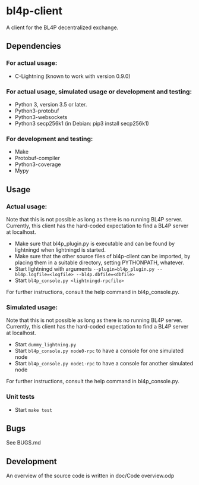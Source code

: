 # bl4p-client
A client for the BL4P decentralized exchange.

## Dependencies

### For actual usage:

* C-Lightning (known to work with version 0.9.0)

### For actual usage, simulated usage or development and testing:

* Python 3, version 3.5 or later.
* Python3-protobuf
* Python3-websockets
* Python3 secp256k1 (in Debian: pip3 install secp256k1)

### For development and testing:

* Make
* Protobuf-compiler
* Python3-coverage
* Mypy

## Usage

### Actual usage:

Note that this is not possible as long as there is no running BL4P server.
Currently, this client has the hard-coded expectation to find a BL4P server at
localhost.

* Make sure that bl4p_plugin.py is executable and can be found by lightningd
when lightningd is started.
* Make sure that the other source files of bl4p-client can be imported, by
placing them in a suitable directory, setting PYTHONPATH, whatever.
* Start lightningd with arguments `--plugin=bl4p_plugin.py --bl4p.logfile=<logfile> --bl4p.dbfile=<dbfile>`
* Start `bl4p_console.py <lightningd-rpcfile>`

For further instructions, consult the help command in bl4p_console.py.

### Simulated usage:

Note that this is not possible as long as there is no running BL4P server.
Currently, this client has the hard-coded expectation to find a BL4P server at
localhost.

* Start `dummy_lightning.py`
* Start `bl4p_console.py node0-rpc` to have a console for one simulated node
* Start `bl4p_console.py node1-rpc` to have a console for another simulated node

For further instructions, consult the help command in bl4p_console.py.

### Unit tests

* Start `make test`

## Bugs
See BUGS.md

## Development
An overview of the source code is written in doc/Code overview.odp

